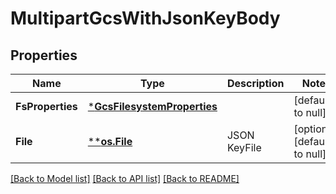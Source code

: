 # MultipartGcsWithJsonKeyBody

## Properties
Name | Type | Description | Notes
------------ | ------------- | ------------- | -------------
**FsProperties** | [***GcsFilesystemProperties**](GcsFilesystemProperties.md) |  | [default to null]
**File** | [****os.File**](*os.File.md) | JSON KeyFile | [optional] [default to null]

[[Back to Model list]](../README.md#documentation-for-models) [[Back to API list]](../README.md#documentation-for-api-endpoints) [[Back to README]](../README.md)

